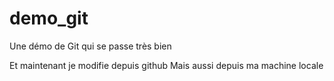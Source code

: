 # demo_git
Une démo de Git qui se passe très bien

Et maintenant je modifie depuis github
Mais aussi depuis ma machine locale
